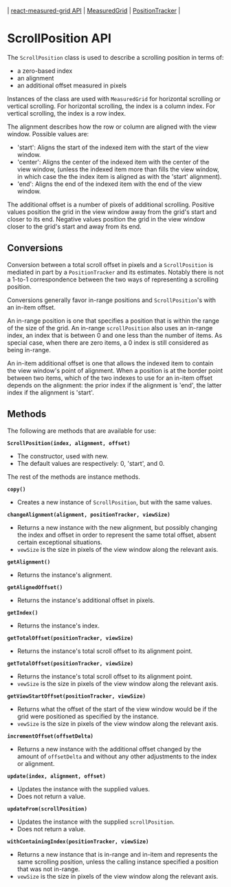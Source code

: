 \| [react-measured-grid API](./api.md) |
[MeasuredGrid](./MeasuredGrid.md) |
[PositionTracker](./PositionTracker.md) |

# ScrollPosition API

The `ScrollPosition` class is used to describe a scrolling position in terms of:

  - a zero-based index
  - an alignment
  - an additional offset measured in pixels
  
Instances of the class are used with `MeasuredGrid` for horizontal scrolling or vertical scrolling.
For horizontal scrolling, the index is a column index.
For vertical scrolling, the index is a row index.

The alignment describes how the row or column are aligned with the view window.  Possible values are:
  - 'start': Aligns the start of the indexed item with the start of the view window.
  - 'center': Aligns the center of the indexed item with the center of the view window,
      (unless the indexed item more than fills the view window,
      in which case the the index item is aligned as with the 'start' alignment).
  - 'end': Aligns the end of the indexed item with the end of the view window.
  
The additional offset is a number of pixels of additional scrolling.
Positive values position the grid in the view window away from the grid's start and closer to its end.
Negative values position the grid in the view window closer to the grid's start and away from its end.

## Conversions

Conversion between a total scroll offset in pixels and a `ScrollPosition`
is mediated in part by a `PositionTracker` and its estimates.
Notably there is not a 1-to-1 correspondence between the two ways of representing a scrolling position.

Conversions generally favor in-range positions and `ScrollPosition`'s with an in-item offset.

An in-range position is one that specifies a position that is within the range of the size of the grid.
An in-range `scrollPosition` also uses an in-range index,
an index that is between 0 and one less than the number of items.
As special case, when there are zero items,
a 0 index is still considered as being in-range.

An in-item additional offset is one that allows the indexed item
to contain the view window's point of alignment.
When a position is at the border point between two items,
which of the two indexes to use for an in-item offset depends on the alignment:
the prior index if the alignment is 'end', the latter index if the alignment is 'start'. 

## Methods

The following are methods that are available for use:

**`ScrollPosition(index, alignment, offset)`**

  - The constructor, used with new.
  - The default values are respectively: 0, 'start', and 0.
  
The rest of the methods are instance methods.

**`copy()`**

  - Creates a new instance of `ScrollPosition`, but with the same values.

**`changeAlignment(alignment, positionTracker, viewSize)`**

  - Returns a new instance with the new alignment,
      but possibly changing the index and offset
      in order to represent the same total offset,
      absent certain exceptional situations.
  - `vewSize` is the size in pixels of the view window
      along the relevant axis.
      
**`getAlignment()`**

  - Returns the instance's alignment.
  
**`getAlignedOffset()`**

  - Returns the instance's additional offset in pixels.
 
**`getIndex()`**

  - Returns the instance's index.
     
**`getTotalOffset(positionTracker, viewSize)`**

  - Returns the instance's total scroll offset to its alignment point.
     
**`getTotalOffset(positionTracker, viewSize)`**

  - Returns the instance's total scroll offset to its alignment point.
  - `vewSize` is the size in pixels of the view window
      along the relevant axis.
     
**`getViewStartOffset(positionTracker, viewSize)`**

  - Returns what the offset of the start of the view window would be
      if the grid were positioned as specified by the instance.
  - `vewSize` is the size in pixels of the view window
      along the relevant axis.

**`incrementOffset(offsetDelta)`**

  - Returns a new instance with the additional offset changed by the amount of `offsetDelta`
      and without any other adjustments to the index or alignment.
      
**`update(index, alignment, offset)`**

  - Updates the instance with the supplied values.
  - Does not return a value.
      
**`updateFrom(scrollPosition)`**

  - Updates the instance with the supplied `scrollPosition`.
  - Does not return a value.
      
**`withContainingIndex(positionTracker, viewSize)`**

  - Returns a new instance that is in-range and in-item and
      represents the same scrolling position,
      unless the calling instance specified a position that was not in-range.
  - `vewSize` is the size in pixels of the view window
      along the relevant axis.
         


